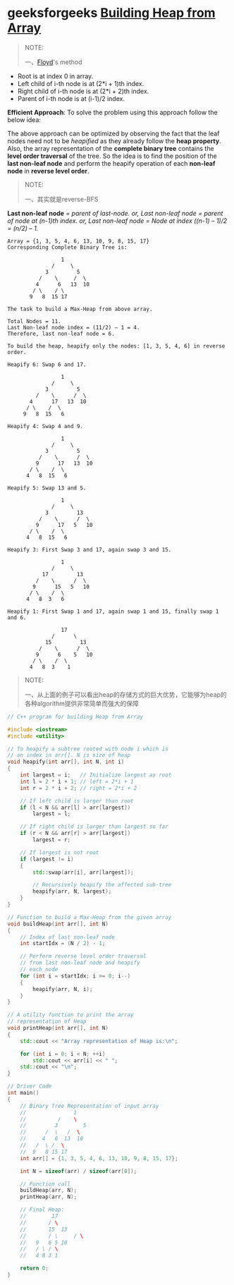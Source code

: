 # geeksforgeeks [Building Heap from Array](https://www.geeksforgeeks.org/building-heap-from-array/)

> NOTE:
>
> 一、[Floyd](https://en.wikipedia.org/wiki/Robert_W._Floyd)'s method

- Root is at index 0 in array.
- Left child of i-th node is at (2*i + 1)th index.
- Right child of i-th node is at (2*i + 2)th index.
- Parent of i-th node is at (i-1)/2 index.



**Efficient Approach**: To solve the problem using this approach follow the below idea:

The above approach can be optimized by observing the fact that the leaf nodes need not to be *heapified* as they already follow the **heap property**. Also, the array representation of the **complete binary tree** contains the **level order traversal** of the tree. So the idea is to find the position of the **last non-leaf node** and perform the heapify operation of each **non-leaf node** in **reverse level order**. 

> NOTE:
>
> 一、其实就是reverse-BFS

**Last non-leaf node** *= parent of last-node.*
*or, Last non-leaf node = parent of node at (n-1)th index.*
*or, Last non-leaf node = Node at index ((n-1) – 1)/2 = (n/2) – 1.*



```
Array = {1, 3, 5, 4, 6, 13, 10, 9, 8, 15, 17}
Corresponding Complete Binary Tree is:

                 1
              /     \
            3         5
          /    \     /  \
         4      6   13  10
        / \    / \
       9   8  15 17

The task to build a Max-Heap from above array.

Total Nodes = 11.
Last Non-leaf node index = (11/2) – 1 = 4.
Therefore, last non-leaf node = 6.

To build the heap, heapify only the nodes: [1, 3, 5, 4, 6] in reverse order.

Heapify 6: Swap 6 and 17.

                 1
              /     \
            3         5
         /    \      /  \
       4      17   13  10
      / \    /  \
     9   8  15   6

Heapify 4: Swap 4 and 9.

                 1
              /     \
            3         5
          /    \      /  \
         9      17   13  10
       / \    /  \
      4   8  15   6

Heapify 5: Swap 13 and 5.

                 1
              /     \
            3         13
          /    \      /  \
         9      17   5   10
       / \    /  \
      4   8  15   6

Heapify 3: First Swap 3 and 17, again swap 3 and 15.

                 1
              /     \
           17         13
         /    \      /  \
        9      15   5   10
       / \    /  \
      4   8  3   6

Heapify 1: First Swap 1 and 17, again swap 1 and 15, finally swap 1 and 6.

                 17
              /      \
            15         13
          /    \      /  \
         9      6    5   10
        / \    /  \
       4   8  3    1
```

> NOTE:
>
> 一、从上面的例子可以看出heap的存储方式的巨大优势，它能够为heap的各种algorithm提供非常简单而强大的保障



```c++
// C++ program for building Heap from Array

#include <iostream>
#include <utility>

// To heapify a subtree rooted with node i which is
// an index in arr[]. N is size of heap
void heapify(int arr[], int N, int i)
{
	int largest = i;   // Initialize largest as root
	int l = 2 * i + 1; // left = 2*i + 1
	int r = 2 * i + 2; // right = 2*i + 2

	// If left child is larger than root
	if (l < N && arr[l] > arr[largest])
		largest = l;

	// If right child is larger than largest so far
	if (r < N && arr[r] > arr[largest])
		largest = r;

	// If largest is not root
	if (largest != i)
	{
		std::swap(arr[i], arr[largest]);

		// Recursively heapify the affected sub-tree
		heapify(arr, N, largest);
	}
}

// Function to build a Max-Heap from the given array
void buildHeap(int arr[], int N)
{
	// Index of last non-leaf node
	int startIdx = (N / 2) - 1;

	// Perform reverse level order traversal
	// from last non-leaf node and heapify
	// each node
	for (int i = startIdx; i >= 0; i--)
	{
		heapify(arr, N, i);
	}
}

// A utility function to print the array
// representation of Heap
void printHeap(int arr[], int N)
{
	std::cout << "Array representation of Heap is:\n";

	for (int i = 0; i < N; ++i)
		std::cout << arr[i] << " ";
	std::cout << "\n";
}

// Driver Code
int main()
{
	// Binary Tree Representation of input array
	//			     1
	//		    /    \
	//		   3	    5
	//	    /  \   /  \
	//	   4   6  13  10
	//   /  \ /  \
	//  9   8 15 17
	int arr[] = {1, 3, 5, 4, 6, 13, 10, 9, 8, 15, 17};

	int N = sizeof(arr) / sizeof(arr[0]);

	// Function call
	buildHeap(arr, N);
	printHeap(arr, N);

	// Final Heap:
	//		  17
	//		 / \
	//		 15	 13
	//		 / \	 / \
	//	 9	 6 5 10
	//	 / \ / \
	//	 4 8 3 1

	return 0;
}

```

